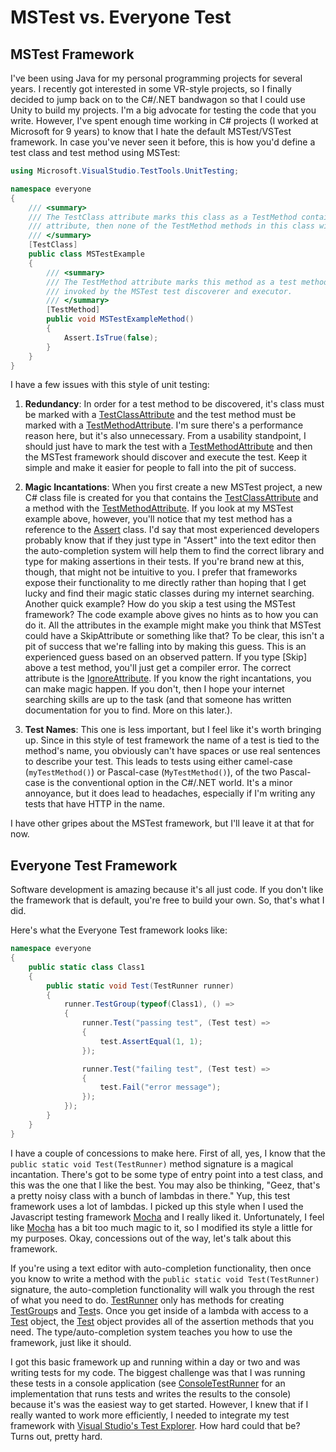 # MSTest vs. Everyone Test

## MSTest Framework

I've been using Java for my personal programming projects for several years. I recently got interested in some VR-style projects, so I finally decided to jump back on to the C#/.NET bandwagon so that I could use Unity to build my projects. I'm a big advocate for testing the code that you write. However, I've spent enough time working in C# projects (I worked at Microsoft for 9 years) to know that I hate the default MSTest/VSTest framework. In case you've never seen it before, this is how you'd define a test class and test method using MSTest:

```c#
using Microsoft.VisualStudio.TestTools.UnitTesting;

namespace everyone
{
    /// <summary>
    /// The TestClass attribute marks this class as a TestMethod container. If you don't have this
    /// attribute, then none of the TestMethod methods in this class will be discovered.
    /// </summary>
    [TestClass]
    public class MSTestExample
    {
        /// <summary>
        /// The TestMethod attribute marks this method as a test method that will be discovered and
        /// invoked by the MSTest test discoverer and executor.
        /// </summary>
        [TestMethod]
        public void MSTestExampleMethod()
        {
            Assert.IsTrue(false);
        }
    }
}
```

I have a few issues with this style of unit testing:

1. **Redundancy**: In order for a test method to be discovered, it's class must be marked with a [TestClassAttribute](https://learn.microsoft.com/en-us/dotnet/api/microsoft.visualstudio.testtools.unittesting.testclassattribute) and the test method must be marked with a [TestMethodAttribute](https://learn.microsoft.com/en-us/dotnet/api/microsoft.visualstudio.testtools.unittesting.testmethodattribute). I'm sure there's a performance reason here, but it's also unnecessary. From a usability standpoint, I should just have to mark the test with a [TestMethodAttribute](https://learn.microsoft.com/en-us/dotnet/api/microsoft.visualstudio.testtools.unittesting.testmethodattribute) and then the MSTest framework should discover and execute the test. Keep it simple and make it easier for people to fall into the pit of success.

2. **Magic Incantations**: When you first create a new MSTest project, a new C# class file is created for you that contains the [TestClassAttribute](https://learn.microsoft.com/en-us/dotnet/api/microsoft.visualstudio.testtools.unittesting.testclassattribute) and a method with the [TestMethodAttribute](https://learn.microsoft.com/en-us/dotnet/api/microsoft.visualstudio.testtools.unittesting.testmethodattribute). If you look at my MSTest example above, however, you'll notice that my test method has a reference to the [Assert](https://learn.microsoft.com/en-us/dotnet/api/microsoft.visualstudio.testtools.unittesting.assert) class. I'd say that most experienced developers probably know that if they just type in "Assert" into the text editor then the auto-completion system will help them to find the correct library and type for making assertions in their tests. If you're brand new at this, though, that might not be intuitive to you. I prefer that frameworks expose their functionality to me directly rather than hoping that I get lucky and find their magic static classes during my internet searching. Another quick example? How do you skip a test using the MSTest framework? The code example above gives no hints as to how you can do it. All the attributes in the example might make you think that MSTest could have a SkipAttribute or something like that? To be clear, this isn't a pit of success that we're falling into by making this guess. This is an experienced guess based on an observed pattern. If you type [Skip] above a test method, you'll just get a compiler error. The correct attribute is the [IgnoreAttribute](https://learn.microsoft.com/en-us/dotnet/api/microsoft.visualstudio.testtools.unittesting.ignoreattribute). If you know the right incantations, you can make magic happen. If you don't, then I hope your internet searching skills are up to the task (and that someone has written documentation for you to find. More on this later.).
3. **Test Names**: This one is less important, but I feel like it's worth bringing up. Since in this style of test framework the name of a test is tied to the method's name, you obviously can't have spaces or use real sentences to describe your test. This leads to tests using either camel-case (`myTestMethod()`) or Pascal-case (`MyTestMethod()`), of the two Pascal-case is the conventional option in the C#/.NET world. It's a minor annoyance, but it does lead to headaches, especially if I'm writing any tests that have HTTP in the name.

I have other gripes about the MSTest framework, but I'll leave it at that for now.

## Everyone Test Framework

Software development is amazing because it's all just code. If you don't like the framework that is default, you're free to build your own. So, that's what I did.

Here's what the Everyone Test framework looks like:

```c#
namespace everyone
{
    public static class Class1
    {
        public static void Test(TestRunner runner)
        {
            runner.TestGroup(typeof(Class1), () =>
            {
                runner.Test("passing test", (Test test) =>
                {
                    test.AssertEqual(1, 1);
                });

                runner.Test("failing test", (Test test) =>
                {
                    test.Fail("error message");
                });
            });
        }
    }
}
```

I have a couple of concessions to make here. First of all, yes, I know that the `public static void Test(TestRunner)` method signature is a magical incantation. There's got to be some type of entry point into a test class, and this was the one that I like the best. You may also be thinking, "Geez, that's a pretty noisy class with a bunch of lambdas in there." Yup, this test framework uses a lot of lambdas. I picked up this style when I used the Javascript testing framework [Mocha](https://mochajs.org/) and I really liked it. Unfortunately, I feel like [Mocha](https://mochajs.org/) has a bit too much magic to it, so I modified its style a little for my purposes. Okay, concessions out of the way, let's talk about this framework.

If you're using a text editor with auto-completion functionality, then once you know to write a method with the `public static void Test(TestRunner)` signature, the auto-completion functionality will walk you through the rest of what you need to do. [TestRunner](https://github.com/danschultequb/everyone-csharp/blob/master/lib-c%23/TestRunner.cs) only has methods for creating [TestGroup](https://github.com/danschultequb/everyone-csharp/blob/master/lib-c%23/TestGroup.cs)s and [Test](https://github.com/danschultequb/everyone-csharp/blob/master/lib-c%23/Test.cs)s. Once you get inside of a lambda with access to a [Test](https://github.com/danschultequb/everyone-csharp/blob/master/lib-c%23/Test.cs) object, the [Test](https://github.com/danschultequb/everyone-csharp/blob/master/lib-c%23/Test.cs) object provides all of the assertion methods that you need. The type/auto-completion system teaches you how to use the framework, just like it should.

I got this basic framework up and running within a day or two and was writing tests for my code. The biggest challenge was that I was running these tests in a console application (see [ConsoleTestRunner](https://github.com/danschultequb/everyone-csharp/blob/master/lib-c%23/ConsoleTestRunner.cs) for an implementation that runs tests and writes the results to the console) because it's was the easiest way to get started. However, I knew that if I really wanted to work more efficiently, I needed to integrate my test framework with [Visual Studio's Test Explorer](https://learn.microsoft.com/en-us/visualstudio/test/run-unit-tests-with-test-explorer). How hard could that be? Turns out, pretty hard.